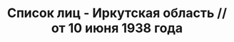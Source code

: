 ---
title: Список лиц - Иркутская область // от 10 июня 1938 года
description: РГАСПИ, ф.17, т.9, оп.171, дело 417, лист 122
images:
- /disk/pictures/v09/17-171-417-122.jpg
- /disk/pictures/v09/17-171-417-123.jpg
- /disk/pictures/v09/17-171-417-124.jpg
- /disk/pictures/v09/17-171-417-125.jpg
- /disk/pictures/v09/17-171-417-126.jpg
---